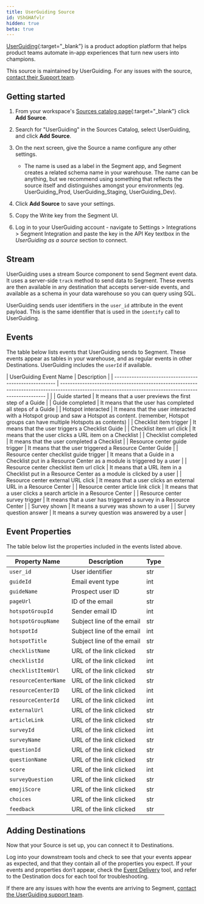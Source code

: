 ```yaml
---
title: UserGuiding Source
id: VShGHAfvlr
hidden: true
beta: true
---
```


[UserGuiding](https://userguiding.com/?utm_source=segmentio&utm_medium=docs&utm_campaign=partners){:target="_blank”} is a product adoption platform that helps product teams automate in-app experiences that turn new users into champions.


This source is maintained by UserGuiding. For any issues with the source, [contact their Support team](mailto:assist@userguiding.com).

## Getting started

1. From your workspace's [Sources catalog page](https://app.segment.com/goto-my-workspace/sources/catalog){:target="_blank”} click **Add Source**.
2. Search for "UserGuiding" in the Sources Catalog, select UserGuiding, and click **Add Source**.
3. On the next screen, give the Source a name configure any other settings.

   - The name is used as a label in the Segment app, and Segment creates a related schema name in your warehouse. The name can be anything, but we recommend using something that reflects the source itself and distinguishes amongst your environments (eg. UserGuiding_Prod, UserGuiding_Staging, UserGuiding_Dev).

4. Click **Add Source** to save your settings.
5. Copy the Write key from the Segment UI.
6. Log in to your UserGuiding account - navigate to Settings > Integrations > Segment Integration and paste the key in the API Key textbox in the *UserGuiding as a source* section to connect.

## Stream

UserGuiding uses a stream Source component to send Segment event data. It uses a server-side `track` method to send data to Segment. These events are then available in any destination that accepts server-side events, and available as a schema in your data warehouse so you can query using SQL.

UserGuiding sends user identifiers in the `user_id` attribute in the event payload. This is the same identifier that is used in the `identify` call to UserGuiding.

## Events

The table below lists events that UserGuiding sends to Segment. These events appear as tables in your warehouse, and as regular events in other Destinations. UserGuiding includes the `userId` if available.

| UserGuiding Event Name                                             | Description                                                                                                                                            |
| ------------------------------------------------------ | ------------------------------------------------------------------------------------------------------------------------------------------------------ |  |
| Guide started                         | It means that a user previews the first step of a Guide                                                                                                |
| Guide completed                          | It means that the user has completed all steps of a Guide                                                                                              |
| Hotspot interacted                      | It means that the user interacted with a Hotspot group and saw a Hotspot as content. (remember, Hotspot groups can have multiple Hotspots as contents) |
| Checklist item trigger                     | It means that the user triggers a Checklist Guide                                                                                                      |
| Checklist item url click                | It means that the user clicks a URL item on a Checklist                                                                                                |
| Checklist completed                      | It means that the user completed a Checklist                                                                                                           |
| Resource center guide trigger             | It means that the user triggered a Resource Center Guide                                                                                               |
| Resource center checklist guide trigger  | It means that a Guide in a Checklist put in a Resource Center as a module is triggered by a user                                                       |
| Resource center checklist item url click | It means that a URL item in a Checklist put in a Resource Center as a module is clicked by a user                                                      |
| Resource center external URL click     | It means that a user clicks an external URL in a Resource Center                                                                                       |
| Resource center article link click        | It means that a user clicks a search article in a Resource Center                                                                                      |
| Resource center survey trigger           | It means that a user has triggered a survey in a Resource Center                                                                                       |
| Survey shown                          | It means a survey was shown to a user                                                                                                                  |
| Survey question answer                  | It means a survey question was answered by a user                                                                                                      |


## Event Properties

The table below list the properties included in the events listed above.

| Property Name        | Description               | Type |
| -------------------- | ------------------------- | ---- |
| `user_id`            | User identifier           | str  |
| `guideId`            | Email event type          | int  |
| `guideName`          | Prospect user ID          | str  |
| `pageUrl`            | ID of the email           | str  |
| `hotspotGroupId`     | Sender email ID           | int  |
| `hotspotGroupName`   | Subject line of the email | str  |
| `hotspotId`          | Subject line of the email | int  |
| `hotspotTitle`       | Subject line of the email | str  |
| `checklistName`      | URL of the link clicked   | str  |
| `checklistId`        | URL of the link clicked   | int  |
| `checklistItemUrl`   | URL of the link clicked   | str  |
| `resourceCenterName` | URL of the link clicked   | str  |
| `resourceCenterID`   | URL of the link clicked   | int  |
| `resourceCenterId`   | URL of the link clicked   | int  |
| `externalUrl`        | URL of the link clicked   | str  |
| `articleLink`        | URL of the link clicked   | str  |
| `surveyId`           | URL of the link clicked   | int  |
| `surveyName`         | URL of the link clicked   | str  |
| `questionId`         | URL of the link clicked   | str  |
| `questionName`       | URL of the link clicked   | str  |
| `score`              | URL of the link clicked   | int  |
| `surveyQuestion`     | URL of the link clicked   | str  |
| `emojiScore`         | URL of the link clicked   | str  |
| `choices`            | URL of the link clicked   | str  |
| `feedback`           | URL of the link clicked   | str  |
 

## Adding Destinations

Now that your Source is set up, you can connect it to Destinations.

Log into your downstream tools and check to see that your events appear as expected, and that they contain all of the properties you expect. If your events and properties don’t appear, check the [Event Delivery](/docs/connections/event-delivery/) tool, and refer to the Destination docs for each tool for troubleshooting.

If there are any issues with how the events are arriving to Segment, [contact the UserGuiding support team](mailto:assist@userguiding.com).

